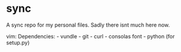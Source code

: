 sync
====

A sync repo for my personal files. Sadly there isnt much here now.

vim:
    Dependencies:
    - vundle
    - git
    - curl
    - consolas font
    - python (for setup.py)

